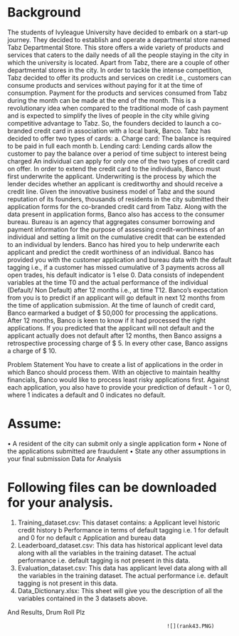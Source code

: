 # Background 
The students of Ivyleague University have decided to embark on a start-up journey. They decided to establish and operate a departmental store named Tabz Departmental Store. This store offers a wide variety of products and services that caters to the daily needs of all the people staying in the city in which the university is located. Apart from Tabz, there are a couple of other departmental stores in the city. In order to tackle the intense competition, Tabz decided to offer its products and services on credit i.e., customers can consume products and services without paying for it at the time of consumption. Payment for the products and services consumed from Tabz during the month can be made at the end of the month. This is a revolutionary idea when compared to the traditional mode of cash payment and is expected to simplify the lives of people in the city while giving competitive advantage to Tabz. So, the founders decided to launch a co-branded credit card in association with a local bank, Banco. Tabz has decided to offer two types of cards:
a.	Charge card: The balance is required to be paid in full each month
b.	Lending card: Lending cards allow the customer to pay the balance over a period of time subject to interest being charged
An individual can apply for only one of the two types of credit card on offer. In order to extend the credit card to the individuals, Banco must first underwrite the applicant. Underwriting is the process by which the lender decides whether an applicant is creditworthy and should receive a credit line. Given the innovative business model of Tabz and the sound reputation of its founders, thousands of residents in the city submitted their application forms for the co-branded credit card from Tabz. Along with the data present in application forms, Banco also has access to the consumer bureau. Bureau is an agency that aggregates consumer borrowing and payment information for the purpose of assessing credit-worthiness of an individual and setting a limit on the cumulative credit that can be extended to an individual by lenders.
Banco has hired you to help underwrite each applicant and predict the credit worthiness of an individual. Banco has provided you with the customer application and bureau data with the default tagging i.e., if a customer has missed cumulative of 3 payments across all open trades, his default indicator is 1 else 0. Data consists of independent variables at the time T0 and the actual performance of the individual (Default/ Non Default) after 12 months i.e., at time T12. Banco’s expectation from you is to predict if an applicant will go default in next 12 months from the time of application submission.
At the time of launch of credit card, Banco earmarked a budget of $ 50,000 for processing the applications. After 12 months, Banco is keen to know if it had processed the right applications. If you predicted that the applicant will not default and the applicant actually does not default after 12 months, then Banco assigns a retrospective processing charge of $ 5. In every other case, Banco assigns a charge of $ 10.

Problem Statement
You have to create a list of applications in the order in which Banco should process them. With an objective to maintain healthy financials, Banco would like to process least risky applications first. Against each application, you also have to provide your prediction of default - 1 or 0, where 1 indicates a default and 0 indicates no default.

# Assume:
•	A resident of the city can submit only a single application form
•	None of the applications submitted are fraudulent
•	State any other assumptions in your final submission
Data for Analysis
 
# Following files can be downloaded for your analysis.
1.	Training_dataset.csv: This dataset contains:
a	Applicant level historic credit history
b	Performance in terms of default tagging i.e. 1 for default and 0 for no default
c	Application and bureau data
2.	Leaderboard_dataset.csv: This data has historical applicant level data along with all the variables in the training dataset. The actual performance i.e. default tagging is not present in this data.
3.	Evaluation_dataset.csv: This data has applicant level data along with all the variables in the training dataset. The actual performance i.e. default tagging is not present in this data.
4.	Data_Dictionary.xlsx: This sheet will give you the description of all the variables contained in the 3 datasets above.  

And Results, Drum Roll Plz

                                                      ![](rank43.PNG)


